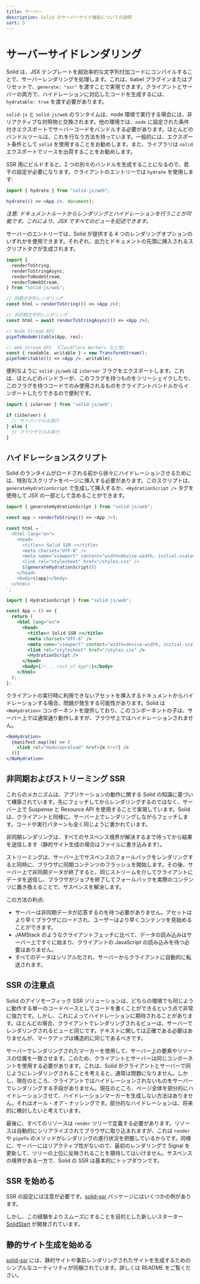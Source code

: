 ```yaml
---
title: サーバー
description: Solid のサーバーサイド機能についての説明
sort: 3
---
```


# サーバーサイドレンダリング

Solid は、JSX テンプレートを超効率的な文字列付加コードにコンパイルすることで、サーバーレンダリングを処理します。これは、babel プラグインまたはプリセットで、`generate: "ssr"` を渡すことで実現できます。クライアントとサーバーの両方で、ハイドレーションに対応したコードを生成するには、`hydratable: true` を渡す必要があります。

`solid-js` と `solid-js/web` のランタイムは、node 環境で実行する場合には、非リアクティブな対照物と交換されます。他の環境では、`node` に設定された条件付きエクスポートでサーバーコードをバンドルする必要があります。ほとんどのバンドルツールは、これを行なう方法を持っています。一般的には、エクスポート条件として `solid` を使用することをお勧めします。また、ライブラリは `solid` エクスポートでソースを出荷することをお勧めします。

SSR 用にビルドすると、2 つの別々のバンドルを生成することになるので、若干の設定が必要になります。クライアントのエントリーでは `hydrate` を使用します:

```jsx
import { hydrate } from "solid-js/web";

hydrate(() => <App />, document);
```

_注意: ドキュメントルートからレンダリングとハイドレーションを行うことが可能です。これにより、JSX ですべてのビューを記述できます。_

サーバーのエントリーでは、Solid が提供する 4 つのレンダリングオプションのいずれかを使用できます。それぞれ、出力とドキュメントの先頭に挿入されるスクリプトタグが生成されます。

```jsx
import {
  renderToString,
  renderToStringAsync,
  renderToNodeStream,
  renderToWebStream,
} from "solid-js/web";

// 同期文字列レンダリング
const html = renderToString(() => <App />);

// 非同期文字列レンダリング
const html = await renderToStringAsync(() => <App />);

// Node Stream API
pipeToNodeWritable(App, res);

// Web Stream API （Cloudflare Workers など用）
const { readable, writable } = new TransformStream();
pipeToWritable(() => <App />, writable);
```

便利なように `solid-js/web` は `isServer` フラグをエクスポートします。これは、ほとんどのバンドラーが、このフラグを持つものをツリーシェイクしたり、このフラグを持つコードでのみ使用されるものをクライアントバンドルからインポートしたりできるので便利です。

```jsx
import { isServer } from "solid-js/web";

if (isServer) {
  // サーバーでのみ実行
} else {
  // ブラウザでのみ実行
}
```

## ハイドレーションスクリプト

Solid のランタイムがロードされる前から徐々にハイドレーションさせるためには、特別なスクリプトをページに挿入する必要があります。このスクリプトは、`generateHydrationScript` で生成して挿入するか、`<HydrationScript />` タグを使用して JSX の一部として含めることができます。

```js
import { generateHydrationScript } from "solid-js/web";

const app = renderToString(() => <App />);

const html = `
  <html lang="en">
    <head>
      <title>🔥 Solid SSR 🔥</title>
      <meta charset="UTF-8" />
      <meta name="viewport" content="width=device-width, initial-scale=1.0" />
      <link rel="stylesheet" href="/styles.css" />
      ${generateHydrationScript()}
    </head>
    <body>${app}</body>
  </html>
`;
```

```jsx
import { HydrationScript } from "solid-js/web";

const App = () => {
  return (
    <html lang="en">
      <head>
        <title>🔥 Solid SSR 🔥</title>
        <meta charset="UTF-8" />
        <meta name="viewport" content="width=device-width, initial-scale=1.0" />
        <link rel="stylesheet" href="/styles.css" />
        <HydrationScript />
      </head>
      <body>{/*... rest of App*/}</body>
    </html>
  );
};
```

クライアントの実行時に利用できないアセットを挿入するドキュメントからハイドレーションする場合、問題が発生する可能性があります。Solid は `<NoHydration>` コンポーネントを提供しており、このコンポーネントの子は、サーバー上では通常通り動作しますが、ブラウザ上ではハイドレーションされません。

```jsx
<NoHydration>
  {manifest.map((m) => (
    <link rel="modulepreload" href={m.href} />
  ))}
</NoHydration>
```

## 非同期およびストリーミング SSR

これらのメカニズムは、アプリケーションの動作に関する Solid の知識に基づいて構築されています。先にフェッチしてからレンダリングするのではなく、サーバー上で Suspense と Resource API を使用することで実現しています。Solid は、クライアントと同様に、サーバー上でレンダリングしながらフェッチします。コードや実行パターンも全く同じように書かれています。

非同期レンダリングは、すべてのサスペンス境界が解決するまで待ってから結果を送信します（静的サイト生成の場合はファイルに書き込みます）。

ストリーミングは、サーバー上でサスペンスのフォールバックをレンダリングすると同時に、ブラウザに同期コンテンツのフラッシュを開始します。その後、サーバー上で非同期データが終了すると、同じストリームを介してクライアントにデータを送信し、ブラウザがジョブを終了してフォールバックを実際のコンテンツに置き換えることで、サスペンスを解決します。

この方法の利点:

- サーバーは非同期データが応答するのを待つ必要がありません。アセットはより早くブラウザにロードされ、ユーザーはより早くコンテンツを見始めることができます。
- JAMStack のようなクライアントフェッチに比べて、データの読み込みはサーバー上ですぐに始まり、クライアントの JavaScript の読み込みを待つ必要はありません。
- すべてのデータはシリアル化され、サーバーからクライアントに自動的に転送されます。

## SSR の注意点

Solid のアイソモーフィック SSR ソリューションは、どちらの環境でも同じように動作する単一のコードベースとしてコードを書くことができるという点で非常に強力です。しかし、これによってハイドレーションに期待されることがあります。ほとんどの場合、クライアントでレンダリングされるビューは、サーバーでレンダリングされるビューと同じです。テキストに関しては正確である必要はありませんが、マークアップは構造的に同じであるべきです。

サーバーでレンダリングされたマーカーを使用して、サーバー上の要素やリソースの位置を一致させます。このため、クライアントとサーバーは同じコンポーネントを使用する必要があります。これは、Solid がクライアントとサーバーで同じようにレンダリングされることを考えると、通常は問題になりません。しかし、現在のところ、クライアントではハイドレーションされないものをサーバーでレンダリングする手段がありません。現在のところ、ページ全体を部分的にハイドレーションさせて、ハイドレーションマーカーを生成しない方法はありません。それはオール・オア・ナッシングです。部分的なハイドレーションは、将来的に検討したいと考えています。

最後に、すべてのリソースは `render` ツリーで定義する必要があります。リソースは自動的にシリアライズされてブラウザに取り込まれますが、これは `render` や `pipeTo` のメソッドがレンダリングの進行状況を把握しているからです。同様に、サーバーにはリアクティブ性がないので、最初のレンダリングで Signal を更新して、ツリーの上位に反映されることを期待してはいけません。サスペンスの境界がある一方で、Solid の SSR は基本的にトップダウンです。

## SSR を始める

SSR の設定には注意が必要です。[solid-ssr](https://github.com/solidjs/solid/blob/main/packages/solid-ssr) パッケージにはいくつかの例があります。

しかし、この経験をよりスムーズにすることを目的とした新しいスターター [SolidStart](https://github.com/solidjs/solid-start) が開発されています。

## 静的サイト生成を始める

[solid-ssr](https://github.com/solidjs/solid/blob/main/packages/solid-ssr) には、静的サイトや事前レンダリングされたサイトを生成するためのシンプルなユーティリティが同梱されています。詳しくは README をご覧ください。
